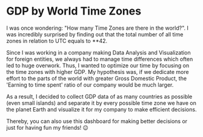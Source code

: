 # GDP by World Time Zones
I was once wondering: "How many Time Zones are there in the world?". I was incredibly surprised by finding out that the total number of all time zones in relation to UTC equals to **42.

Since I was working in a company making Data Analysis and Visualization for foreign entities, we always had to manage time differences which often led to huge overwork. Thus, I wanted to optimize our time by focusing on the time zones with higher GDP. My hypothesis was, if we dedicate more effort to the parts of the world with greater Gross Domestic Product, the 'Earning to time spent' ratio of our company would be much larger. 

As a result, I decided to collect GDP data of as many countries as possible (even small islands) and separate it by every possible time zone we have on the planet Earth and visualize it for my company to make efficient decisions. 

Thereby, you can also use this dashboard for making better decisions or just for having fun my friends! 😉
